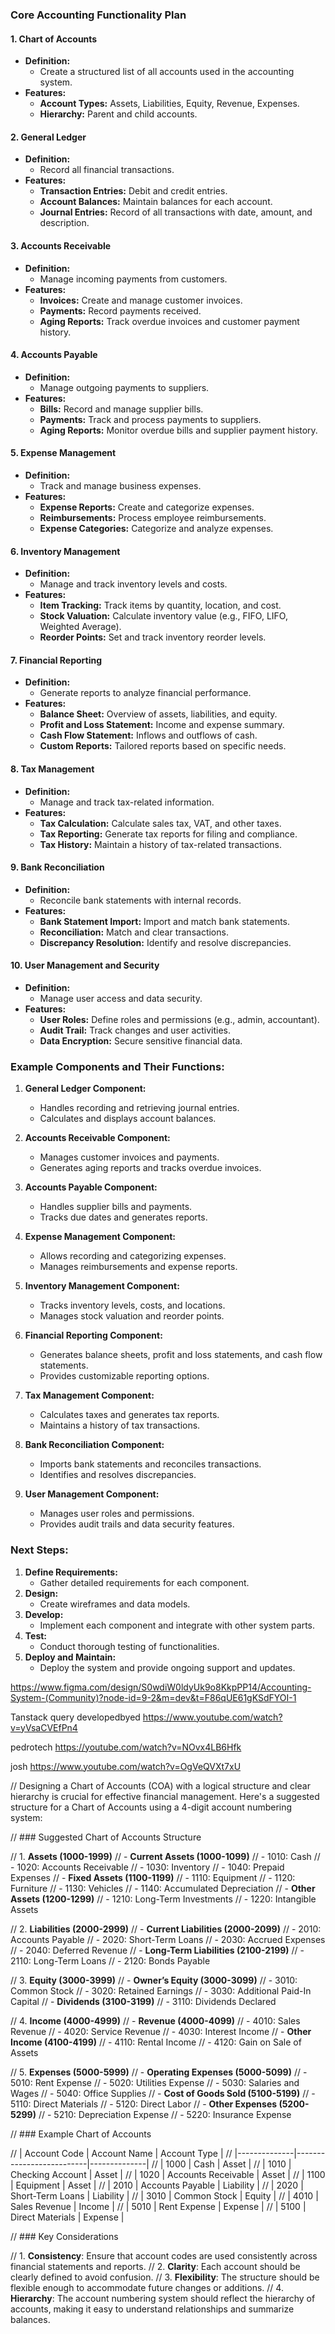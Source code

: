 
### Core Accounting Functionality Plan

#### 1. **Chart of Accounts**
   - **Definition:**
     - Create a structured list of all accounts used in the accounting system.
   - **Features:**
     - **Account Types:** Assets, Liabilities, Equity, Revenue, Expenses.
     - **Hierarchy:** Parent and child accounts.

#### 2. **General Ledger**
   - **Definition:**
     - Record all financial transactions.
   - **Features:**
     - **Transaction Entries:** Debit and credit entries.
     - **Account Balances:** Maintain balances for each account.
     - **Journal Entries:** Record of all transactions with date, amount, and description.

#### 3. **Accounts Receivable**
   - **Definition:**
     - Manage incoming payments from customers.
   - **Features:**
     - **Invoices:** Create and manage customer invoices.
     - **Payments:** Record payments received.
     - **Aging Reports:** Track overdue invoices and customer payment history.

#### 4. **Accounts Payable**
   - **Definition:**
     - Manage outgoing payments to suppliers.
   - **Features:**
     - **Bills:** Record and manage supplier bills.
     - **Payments:** Track and process payments to suppliers.
     - **Aging Reports:** Monitor overdue bills and supplier payment history.

#### 5. **Expense Management**
   - **Definition:**
     - Track and manage business expenses.
   - **Features:**
     - **Expense Reports:** Create and categorize expenses.
     - **Reimbursements:** Process employee reimbursements.
     - **Expense Categories:** Categorize and analyze expenses.

#### 6. **Inventory Management**
   - **Definition:**
     - Manage and track inventory levels and costs.
   - **Features:**
     - **Item Tracking:** Track items by quantity, location, and cost.
     - **Stock Valuation:** Calculate inventory value (e.g., FIFO, LIFO, Weighted Average).
     - **Reorder Points:** Set and track inventory reorder levels.

#### 7. **Financial Reporting**
   - **Definition:**
     - Generate reports to analyze financial performance.
   - **Features:**
     - **Balance Sheet:** Overview of assets, liabilities, and equity.
     - **Profit and Loss Statement:** Income and expense summary.
     - **Cash Flow Statement:** Inflows and outflows of cash.
     - **Custom Reports:** Tailored reports based on specific needs.

#### 8. **Tax Management**
   - **Definition:**
     - Manage and track tax-related information.
   - **Features:**
     - **Tax Calculation:** Calculate sales tax, VAT, and other taxes.
     - **Tax Reporting:** Generate tax reports for filing and compliance.
     - **Tax History:** Maintain a history of tax-related transactions.

#### 9. **Bank Reconciliation**
   - **Definition:**
     - Reconcile bank statements with internal records.
   - **Features:**
     - **Bank Statement Import:** Import and match bank statements.
     - **Reconciliation:** Match and clear transactions.
     - **Discrepancy Resolution:** Identify and resolve discrepancies.

#### 10. **User Management and Security**
   - **Definition:**
     - Manage user access and data security.
   - **Features:**
     - **User Roles:** Define roles and permissions (e.g., admin, accountant).
     - **Audit Trail:** Track changes and user activities.
     - **Data Encryption:** Secure sensitive financial data.

### Example Components and Their Functions:

1. **General Ledger Component:**
   - Handles recording and retrieving journal entries.
   - Calculates and displays account balances.

2. **Accounts Receivable Component:**
   - Manages customer invoices and payments.
   - Generates aging reports and tracks overdue invoices.

3. **Accounts Payable Component:**
   - Handles supplier bills and payments.
   - Tracks due dates and generates reports.

4. **Expense Management Component:**
   - Allows recording and categorizing expenses.
   - Manages reimbursements and expense reports.

5. **Inventory Management Component:**
   - Tracks inventory levels, costs, and locations.
   - Manages stock valuation and reorder points.

6. **Financial Reporting Component:**
   - Generates balance sheets, profit and loss statements, and cash flow statements.
   - Provides customizable reporting options.

7. **Tax Management Component:**
   - Calculates taxes and generates tax reports.
   - Maintains a history of tax transactions.

8. **Bank Reconciliation Component:**
   - Imports bank statements and reconciles transactions.
   - Identifies and resolves discrepancies.

9. **User Management Component:**
   - Manages user roles and permissions.
   - Provides audit trails and data security features.

### Next Steps:
1. **Define Requirements:**
   - Gather detailed requirements for each component.
2. **Design:**
   - Create wireframes and data models.
3. **Develop:**
   - Implement each component and integrate with other system parts.
4. **Test:**
   - Conduct thorough testing of functionalities.
5. **Deploy and Maintain:**
   - Deploy the system and provide ongoing support and updates.






https://www.figma.com/design/S0wdiW0ldyUk9o8KkpPP14/Accounting-System-(Community)?node-id=9-2&m=dev&t=F86qUE61gKSdFYOI-1

Tanstack query
developedbyed
https://www.youtube.com/watch?v=yVsaCVEfPn4

pedrotech
https://youtube.com/watch?v=NOvx4LB6Hfk

josh
https://www.youtube.com/watch?v=OgVeQVXt7xU


// Designing a Chart of Accounts (COA) with a logical structure and clear hierarchy is crucial for effective financial management. Here's a suggested structure for a Chart of Accounts using a 4-digit account numbering system:

// ### Suggested Chart of Accounts Structure

// 1. **Assets (1000-1999)**
//    - **Current Assets (1000-1099)**
//      - 1010: Cash
//      - 1020: Accounts Receivable
//      - 1030: Inventory
//      - 1040: Prepaid Expenses
//    - **Fixed Assets (1100-1199)**
//      - 1110: Equipment
//      - 1120: Furniture
//      - 1130: Vehicles
//      - 1140: Accumulated Depreciation
//    - **Other Assets (1200-1299)**
//      - 1210: Long-Term Investments
//      - 1220: Intangible Assets

// 2. **Liabilities (2000-2999)**
//    - **Current Liabilities (2000-2099)**
//      - 2010: Accounts Payable
//      - 2020: Short-Term Loans
//      - 2030: Accrued Expenses
//      - 2040: Deferred Revenue
//    - **Long-Term Liabilities (2100-2199)**
//      - 2110: Long-Term Loans
//      - 2120: Bonds Payable

// 3. **Equity (3000-3999)**
//    - **Owner’s Equity (3000-3099)**
//      - 3010: Common Stock
//      - 3020: Retained Earnings
//      - 3030: Additional Paid-In Capital
//    - **Dividends (3100-3199)**
//      - 3110: Dividends Declared

// 4. **Income (4000-4999)**
//    - **Revenue (4000-4099)**
//      - 4010: Sales Revenue
//      - 4020: Service Revenue
//      - 4030: Interest Income
//    - **Other Income (4100-4199)**
//      - 4110: Rental Income
//      - 4120: Gain on Sale of Assets

// 5. **Expenses (5000-5999)**
//    - **Operating Expenses (5000-5099)**
//      - 5010: Rent Expense
//      - 5020: Utilities Expense
//      - 5030: Salaries and Wages
//      - 5040: Office Supplies
//    - **Cost of Goods Sold (5100-5199)**
//      - 5110: Direct Materials
//      - 5120: Direct Labor
//    - **Other Expenses (5200-5299)**
//      - 5210: Depreciation Expense
//      - 5220: Insurance Expense

// ### Example Chart of Accounts

// | Account Code | Account Name            | Account Type |
// |--------------|--------------------------|--------------|
// | 1000         | Cash                     | Asset        |
// | 1010         | Checking Account         | Asset        |
// | 1020         | Accounts Receivable      | Asset        |
// | 1100         | Equipment                | Asset        |
// | 2010         | Accounts Payable         | Liability    |
// | 2020         | Short-Term Loans         | Liability    |
// | 3010         | Common Stock             | Equity       |
// | 4010         | Sales Revenue            | Income       |
// | 5010         | Rent Expense             | Expense      |
// | 5100         | Direct Materials         | Expense      |

// ### Key Considerations

// 1. **Consistency**: Ensure that account codes are used consistently across financial statements and reports.
// 2. **Clarity**: Each account should be clearly defined to avoid confusion.
// 3. **Flexibility**: The structure should be flexible enough to accommodate future changes or additions.
// 4. **Hierarchy**: The account numbering system should reflect the hierarchy of accounts, making it easy to understand relationships and summarize balances.
